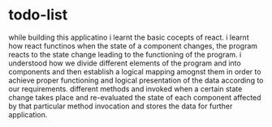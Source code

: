 # todo-list
while building this applicatino i learnt the basic cocepts of react.
i learnt how react functinos when the state of a component changes, the program reacts to the state change leading to the functioning of the program.
i understood how we divide different elements of the program and into components and then establish a logical mapping amognst them in order to achieve proper functioning and logical presentation of the data according to our requirements.
different methods and invoked when a certain state change takes place and re-evaluated the state of each component affected by that particular method invocation and stores the data for further application.
